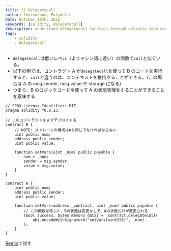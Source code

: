 ```yaml
---
title: 32 Delegatecall
author: thurendous, Polymetis
date: October 16th, 2022
keywords: [solidity, delegatecall]
description: understand delegatecall function through solidity code example
tags:
    - solidity
    - delegatecall
---
```


-   `delegatecall`は低いレベル（よりマシン語に近い）の関数で`call`と似ている。
-   以下の例では、コントラクト A が`delegatecall`を使って B のコードを実行すると、`call`と違うのは、コンテキストを維持することができる。（この場合は A の msg.sender, msg.value や storage になる）
-   つまり、B のロジックコードを使って A の状態管理をすることができることを意味する

```sol
// SPDX-License-Identifier: MIT
pragma solidity ^0.8.13;

// このコントラクトをまずデプロイする
contract B {
    // NOTE: ストレージの構成はAと同じでなければならない
    uint public num;
    address public sender;
    uint public value;

    function setVars(uint _num) public payable {
        num = _num;
        sender = msg.sender;
        value = msg.value;
    }
}

contract A {
    uint public num;
    address public sender;
    uint public value;

    function setVars(address _contract, uint _num) public payable {
        // この関数を呼ぶと、Bの状態は変更なしで、Aの状態だけが変更される
        (bool success, bytes memory data) = _contract.delegatecall(
            abi.encodeWithSignature("setVars(uint256)", _num)
        );
    }
}
```

[Remix](https://remix.ethereum.org/)で試す
